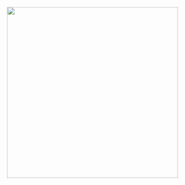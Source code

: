 <p align="center">
  <img src="https://user-images.githubusercontent.com/6480673/115355573-604e5700-a1ed-11eb-9c18-a7da94713781.jpeg"  width='400px'/>
</p>
